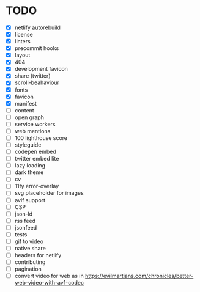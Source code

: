 # TODO

- [x] netlify autorebuild
- [x] license
- [x] linters
- [x] precommit hooks
- [x] layout
- [x] 404
- [x] development favicon
- [x] share (twitter)
- [x] scroll-beahaviour
- [x] fonts
- [x] favicon
- [x] manifest
- [ ] content
- [ ] open graph
- [ ] service workers
- [ ] web mentions
- [ ] 100 lighthouse score
- [ ] styleguide
- [ ] codepen embed
- [ ] twitter embed lite
- [ ] lazy loading
- [ ] dark theme
- [ ] cv
- [ ] 11ty error-overlay
- [ ] svg placeholder for images
- [ ] avif support
- [ ] CSP
- [ ] json-ld
- [ ] rss feed
- [ ] jsonfeed
- [ ] tests
- [ ] gif to video
- [ ] native share
- [ ] headers for netlify
- [ ] contributing
- [ ] pagination
- [ ] convert video for web as in https://evilmartians.com/chronicles/better-web-video-with-av1-codec
